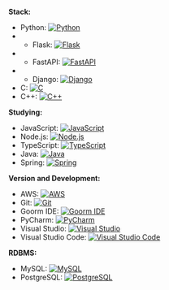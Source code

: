 **Stack:**
- Python: [![Python](https://img.shields.io/badge/Python-3.9-blue?logo=python&logoColor=white)](https://www.python.org/)
- - Flask: [![Flask](https://img.shields.io/badge/Flask-2.0-black?logo=flask&logoColor=white)](https://flask.palletsprojects.com/)
- - FastAPI: [![FastAPI](https://img.shields.io/badge/FastAPI-0.70.0-teal?logo=fastapi&logoColor=white)](https://fastapi.tiangolo.com/)
- - Django: [![Django](https://img.shields.io/badge/Django-3.2-green?logo=django&logoColor=white)](https://www.djangoproject.com/)
- C: [![C](https://img.shields.io/badge/C-Language-00599C?logo=c&logoColor=white)](https://en.wikipedia.org/wiki/C_(programming_language))
- C++: [![C++](https://img.shields.io/badge/C++-Language-00599C?logo=c%2B%2B&logoColor=white)](https://en.wikipedia.org/wiki/C%2B%2B)

**Studying:**
- JavaScript: [![JavaScript](https://img.shields.io/badge/JavaScript-ES6-yellow?logo=javascript&logoColor=white)](https://developer.mozilla.org/en-US/docs/Web/JavaScript)
- Node.js: [![Node.js](https://img.shields.io/badge/Node.js-14.17.0-green?logo=node.js&logoColor=white)](https://nodejs.org/)
- TypeScript: [![TypeScript](https://img.shields.io/badge/TypeScript-4.4-blue?logo=typescript&logoColor=white)](https://www.typescriptlang.org/)
- Java: [![Java](https://img.shields.io/badge/Java-11-red?logo=java&logoColor=white)](https://www.oracle.com/java/)
- Spring: [![Spring](https://img.shields.io/badge/Spring-5.3.9-green?logo=spring&logoColor=white)](https://spring.io/)

**Version and Development:**
- AWS: [![AWS](https://img.shields.io/badge/AWS-Amazon%20Web%20Services-orange?logo=amazon-aws&logoColor=white)](https://aws.amazon.com/)
- Git: [![Git](https://img.shields.io/badge/Git-Version%20Control-lightgrey?logo=git&logoColor=white)](https://git-scm.com/)
- Goorm IDE: [![Goorm IDE](https://img.shields.io/badge/Goorm%20IDE-Cloud%20Development-lightblue)](https://ide.goorm.io/)
- PyCharm: [![PyCharm](https://img.shields.io/badge/PyCharm-2021.2.2-yellow?logo=pycharm&logoColor=white)](https://www.jetbrains.com/pycharm/)
- Visual Studio: [![Visual Studio](https://img.shields.io/badge/Visual%20Studio-2019-purple?logo=visual-studio&logoColor=white)](https://visualstudio.microsoft.com/)
- Visual Studio Code: [![Visual Studio Code](https://img.shields.io/badge/VS%20Code-1.60.2-blue?logo=visual-studio-code&logoColor=white)](https://code.visualstudio.com/)

**RDBMS:**
- MySQL: [![MySQL](https://img.shields.io/badge/MySQL-8.0-blue?logo=mysql&logoColor=white)](https://www.mysql.com/)
- PostgreSQL: [![PostgreSQL](https://img.shields.io/badge/PostgreSQL-13.4-blue?logo=postgresql&logoColor=white)](https://www.postgresql.org/)
